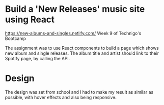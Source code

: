 # Build a 'New Releases' music site using React

https://new-albums-and-singles.netlify.com/
Week 9 of Technigo's Bootcamp

The assignment was to use React components to build a page which shows new album and single releases. The album title and artist should link to their Spotify page, by calling the API.

# Design

The design was set from school and I had to make my result as similar as possible, with hover effects and also being responsive.
